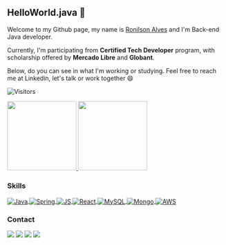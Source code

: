 ## HelloWorld.java 👋

Welcome to my Github page, my name is [Ronilson Alves](https://www.linkedin.com/in/ronilsonalves/?locale=en_US) and I'm Back-end Java developer.

Currently, I'm participating from <b>Certified Tech Developer</b> program, with scholarship offered by <b>Mercado Libre</b> and <b>Globant</b>.

Below, do you can see in what I'm working or studying. Feel free to reach me at Linkedin, let's talk or work together 😄

![Visitors](https://api.visitorbadge.io/api/visitors?path=https%3A%2F%2Fgithub.com%2Fronilson&label=views&countColor=%2337d67a&style=flat&labelStyle=upper)

<div>
  <a href="https://www.linkedin.com/in/ronilsonalves/">
  <img height="160em" src="https://github-readme-stats.vercel.app/api?username=ronilsonalves&show_icons=true&theme=dark&include_all_commits=true&count_private=true">
  <img height="160em" src="https://github-readme-stats.vercel.app/api/top-langs/?username=ronilsonalves&layout=compact&langs_count=7&theme=dark"> </a>
</div>

### Skills

<div style="display: inline_block">
 <a href="https://www.linkedin.com/in/ronilsonalves/">
  <img align="center" alt="Java" src="https://img.shields.io/badge/Java-ED8B00?style=for-the-badge&logo=java&logoColor=white">
  <img align="center" alt="Spring" src="https://img.shields.io/badge/Spring-6DB33F?style=for-the-badge&logo=spring&logoColor=white">
  <img align="center" alt="JS" src="https://img.shields.io/badge/JavaScript-323330?style=for-the-badge&logo=javascript&logoColor=F7DF1E">
  <img align="center" alt="React" src="https://img.shields.io/badge/React-20232A?style=for-the-badge&logo=react&logoColor=61DAFB">
  <img align="center" alt="MySQL" src="https://img.shields.io/badge/MySQL-00000F?style=for-the-badge&logo=mysql&logoColor=white">
  <img align="center" alt="Mongo" src="https://img.shields.io/badge/MongoDB-4EA94B?style=for-the-badge&logo=mongodb&logoColor=white">
  <img align="center" alt="AWS" src="https://img.shields.io/badge/Amazon_AWS-232F3E?style=for-the-badge&logo=amazon-aws&logoColor=white">
 </a>
</div>

### Contact

<div style="display: inline_block">
 <a href="https://www.linkedin.com/in/ronilsonalves"><img src="https://img.shields.io/badge/LinkedIn-0077B5?style=for-the-badge&logo=linkedin&logoColor=white"></a>
 <a href="https://www.gitlab.com/ronilsonalves"><img src="https://img.shields.io/badge/GitLab-330F63?style=for-the-badge&logo=gitlab&logoColor=white"></a>
 <a href="mailto:falecom[at]ronilsonalves.com"><img src="https://img.shields.io/badge/Gmail-D14836?style=for-the-badge&logo=gmail&logoColor=white"></a>
 <a href="https://www2.ronilsonalves.com"><img src="https://img.shields.io/badge/website-000000?style=for-the-badge&logo=About.me&logoColor=white"></a>
</div>
